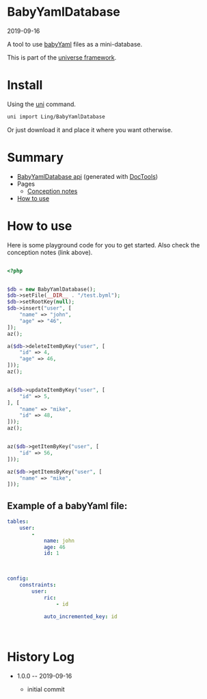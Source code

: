 BabyYamlDatabase
===========
2019-09-16



A tool to use [babyYaml](https://github.com/lingtalfi/BabyYaml) files as a mini-database.


This is part of the [universe framework](https://github.com/karayabin/universe-snapshot).


Install
==========
Using the [uni](https://github.com/lingtalfi/universe-naive-importer) command.
```bash
uni import Ling/BabyYamlDatabase
```

Or just download it and place it where you want otherwise.






Summary
===========
- [BabyYamlDatabase api](https://github.com/lingtalfi/BabyYamlDatabase/blob/master/doc/api/Ling/BabyYamlDatabase.md) (generated with [DocTools](https://github.com/lingtalfi/DocTools))
- Pages
    - [Conception notes](https://github.com/lingtalfi/BabyYamlDatabase/blob/master/doc/pages/conception-notes.md)
- [How to use](#how-to-use)



How to use
============

Here is some playground code for you to get started.
Also check the conception notes (link above).


```php

<?php 


$db = new BabyYamlDatabase();
$db->setFile(__DIR__ . "/test.byml");
$db->setRootKey(null);
$db->insert("user", [
    "name" => "john",
    "age" => "46",
]);
az();

a($db->deleteItemByKey("user", [
    "id" => 4,
    "age" => 46,
]));
az();


a($db->updateItemByKey("user", [
    "id" => 5,
], [
    "name" => "mike",
    "id" => 48,
]));
az();


az($db->getItemByKey("user", [
    "id" => 56,
]));

az($db->getItemsByKey("user", [
    "name" => "mike",
]));

```


Example of a babyYaml file:
-------

```yaml
tables: 
    user: 
        - 
            name: john
            age: 46
            id: 1
        
    

config: 
    constraints: 
        user: 
            ric: 
                - id
            
            auto_incremented_key: id
        
    
```






History Log
=============

- 1.0.0 -- 2019-09-16

    - initial commit